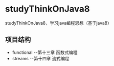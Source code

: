 # studyThinkOnJava8
studyThinkOnJava8，学习java编程思想（基于java8）

## 项目结构
* functional   --第十三章 函数式编程
* streams      --第十四章 流式编程
